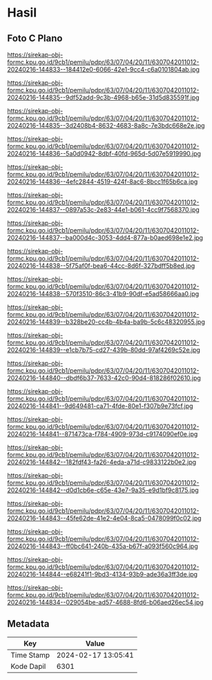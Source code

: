 # Hasil

## Foto C Plano

https://sirekap-obj-formc.kpu.go.id/9cb1/pemilu/pdpr/63/07/04/20/11/6307042011012-20240216-144833--184412e0-6066-42e1-9cc4-c6a0101804ab.jpg

https://sirekap-obj-formc.kpu.go.id/9cb1/pemilu/pdpr/63/07/04/20/11/6307042011012-20240216-144835--9df52add-9c3b-4968-b65e-31d5d835591f.jpg

https://sirekap-obj-formc.kpu.go.id/9cb1/pemilu/pdpr/63/07/04/20/11/6307042011012-20240216-144835--3d2408b4-8632-4683-8a8c-7e3bdc668e2e.jpg

https://sirekap-obj-formc.kpu.go.id/9cb1/pemilu/pdpr/63/07/04/20/11/6307042011012-20240216-144836--5a0d0942-8dbf-40fd-965d-5d07e5919990.jpg

https://sirekap-obj-formc.kpu.go.id/9cb1/pemilu/pdpr/63/07/04/20/11/6307042011012-20240216-144836--4efc2844-4519-424f-8ac6-8bcc1f65b6ca.jpg

https://sirekap-obj-formc.kpu.go.id/9cb1/pemilu/pdpr/63/07/04/20/11/6307042011012-20240216-144837--0897a53c-2e83-44e1-b061-4cc9f7568370.jpg

https://sirekap-obj-formc.kpu.go.id/9cb1/pemilu/pdpr/63/07/04/20/11/6307042011012-20240216-144837--ba000d4c-3053-4dd4-877a-b0aed698e1e2.jpg

https://sirekap-obj-formc.kpu.go.id/9cb1/pemilu/pdpr/63/07/04/20/11/6307042011012-20240216-144838--5f75af0f-bea6-44cc-8d6f-327bdff5b8ed.jpg

https://sirekap-obj-formc.kpu.go.id/9cb1/pemilu/pdpr/63/07/04/20/11/6307042011012-20240216-144838--570f3510-86c3-41b9-90df-e5ad58666aa0.jpg

https://sirekap-obj-formc.kpu.go.id/9cb1/pemilu/pdpr/63/07/04/20/11/6307042011012-20240216-144839--b328be20-cc4b-4b4a-ba9b-5c6c48320955.jpg

https://sirekap-obj-formc.kpu.go.id/9cb1/pemilu/pdpr/63/07/04/20/11/6307042011012-20240216-144839--e1cb7b75-cd27-439b-80dd-97af4269c52e.jpg

https://sirekap-obj-formc.kpu.go.id/9cb1/pemilu/pdpr/63/07/04/20/11/6307042011012-20240216-144840--dbdf6b37-7633-42c0-90d4-818286f02610.jpg

https://sirekap-obj-formc.kpu.go.id/9cb1/pemilu/pdpr/63/07/04/20/11/6307042011012-20240216-144841--9d649481-ca71-4fde-80e1-f307b9e73fcf.jpg

https://sirekap-obj-formc.kpu.go.id/9cb1/pemilu/pdpr/63/07/04/20/11/6307042011012-20240216-144841--871473ca-f784-4909-973d-c9174090ef0e.jpg

https://sirekap-obj-formc.kpu.go.id/9cb1/pemilu/pdpr/63/07/04/20/11/6307042011012-20240216-144842--182fdf43-fa26-4eda-a71d-c9833122b0e2.jpg

https://sirekap-obj-formc.kpu.go.id/9cb1/pemilu/pdpr/63/07/04/20/11/6307042011012-20240216-144842--d0d1cb6e-c65e-43e7-9a35-e9d1bf9c8175.jpg

https://sirekap-obj-formc.kpu.go.id/9cb1/pemilu/pdpr/63/07/04/20/11/6307042011012-20240216-144843--45fe62de-41e2-4e04-8ca5-0478099f0c02.jpg

https://sirekap-obj-formc.kpu.go.id/9cb1/pemilu/pdpr/63/07/04/20/11/6307042011012-20240216-144843--ff0bc641-240b-435a-b67f-a093f560c964.jpg

https://sirekap-obj-formc.kpu.go.id/9cb1/pemilu/pdpr/63/07/04/20/11/6307042011012-20240216-144844--e68241f1-9bd3-4134-93b9-ade36a3ff3de.jpg

https://sirekap-obj-formc.kpu.go.id/9cb1/pemilu/pdpr/63/07/04/20/11/6307042011012-20240216-144834--029054be-ad57-4688-8fd6-b06aed26ec54.jpg


## Metadata

| Key        | Value               |
| ---------- | ------------------- |
| Time Stamp | 2024-02-17 13:05:41 |
| Kode Dapil | 6301                |



